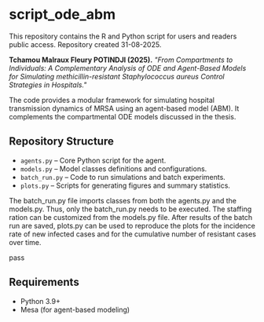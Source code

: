 # script_ode_abm
This repository contains the R and Python script for users and readers public access. Repository created 31-08-2025. 

**Tchamou Malraux Fleury POTINDJI (2025).**
*"From Compartments to Individuals: A Complementary Analysis of ODE and Agent-Based Models for Simulating methicillin-resistant Staphylococcus aureus Control Strategies in Hospitals."*

The code provides a modular framework for simulating hospital transmission dynamics of MRSA using an agent-based model (ABM). It complements the compartmental ODE models discussed in the thesis.

## Repository Structure

- `agents.py` – Core Python script for the agent.
- `models.py` – Model classes definitions and configurations.
- `batch_run.py` – Code to run simulations and batch experiments.
- `plots.py` – Scripts for generating figures and summary statistics.

The batch_run.py file imports classes from both the agents.py and the models.py. Thus, only the batch_run.py needs to be executed. The staffing ration can be customized from the models.py file. After results of the batch run are saved, plots.py can be used to reproduce the plots for the incidence rate of new infected cases and for the cumulative number of resistant cases over time.

pass

## Requirements

- Python 3.9+
- Mesa (for agent-based modeling)
